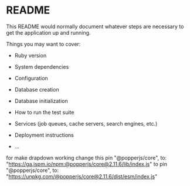# README

This README would normally document whatever steps are necessary to get the
application up and running.

Things you may want to cover:

* Ruby version

* System dependencies

* Configuration

* Database creation

* Database initialization

* How to run the test suite

* Services (job queues, cache servers, search engines, etc.)

* Deployment instructions

* ...


for make drapdown working change this
pin "@popperjs/core", to: "https://ga.jspm.io/npm:@popperjs/core@2.11.6/lib/index.js"
to
pin "@popperjs/core", to: "https://unpkg.com/@popperjs/core@2.11.6/dist/esm/index.js"
